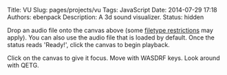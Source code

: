 Title: VU
Slug: pages/projects/vu
Tags: JavaScript
Date: 2014-07-29 17:18
Authors: ebenpack
Description: A 3d sound visualizer.
Status: hidden

<canvas id="canvas" width="600" height="400" style="background-color:black;"></canvas>
<div>
    <p>Drop an audio file onto the canvas above (some <a href="https://developer.mozilla.org/en-US/docs/Web/HTML/Supported_media_formats">filetype restrictions</a> may apply). You can also use the audio file that is loaded by default. Once the status reads 'Ready!', click the canvas to begin playback.</p>
</div>
<div>
    <p>Click on the canvas to give it focus. Move with WASDRF keys. Look around with QETG.</p>
</div>
<script src="{filename}/js/wireframe.js"></script>
<script src="{filename}/js/vu.demo.js"></script>
